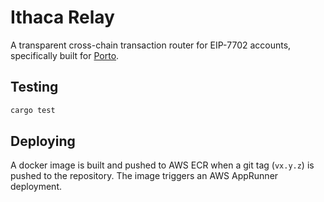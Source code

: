 # Ithaca Relay

A transparent cross-chain transaction router for EIP-7702 accounts, specifically built for [Porto](https://github.com/ithacaxyz/porto).

## Testing

```sh
cargo test
```

## Deploying

A docker image is built and pushed to AWS ECR when a git tag (`vx.y.z`) is pushed to the repository. The image triggers an AWS AppRunner deployment.
